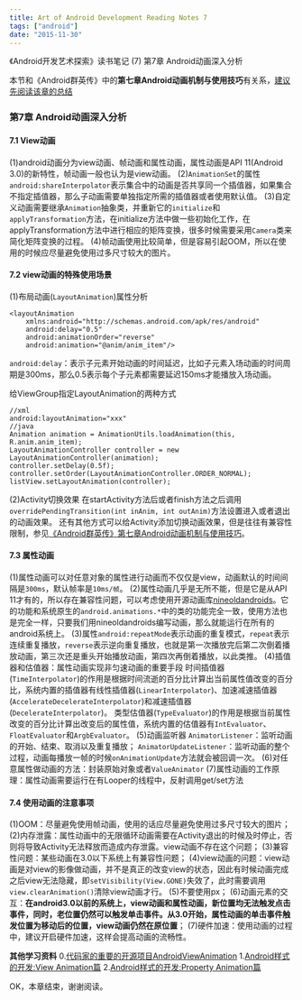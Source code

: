 ```yaml
---
title: Art of Android Development Reading Notes 7
tags: ["android"]
date: "2015-11-30"
---
```

《Android开发艺术探索》读书笔记 (7) 第7章 Android动画深入分析 <!--more-->

本节和《Android群英传》中的**第七章Android动画机制与使用技巧**有关系，[建议先阅读该章的总结](/blog/2015/11/27/Android-Heros-Reading-Notes-3/)

### 第7章 Android动画深入分析
#### 7.1 View动画
(1)android动画分为view动画、帧动画和属性动画，属性动画是API 11(Android 3.0)的新特性，帧动画一般也认为是view动画。
(2)`AnimationSet`的属性`android:shareInterpolator`表示集合中的动画是否共享同一个插值器，如果集合不指定插值器，那么子动画需要单独指定所需的插值器或者使用默认值。
(3)自定义动画需要继承`Animation`抽象类，并重新它的`initialize`和`applyTransformation`方法，在initialize方法中做一些初始化工作，在applyTransformation方法中进行相应的矩阵变换，很多时候需要采用`Camera`类来简化矩阵变换的过程。
(4)帧动画使用比较简单，但是容易引起OOM，所以在使用的时候应尽量避免使用过多尺寸较大的图片。

#### 7.2 view动画的特殊使用场景
(1)布局动画(`LayoutAnimation`)属性分析
```
<layoutAnimation
    xmlns:android="http://schemas.android.com/apk/res/android"
    android:delay="0.5"
    android:animationOrder="reverse"
    android:animation="@anim/anim_item"/>
```
`android:delay`：表示子元素开始动画的时间延迟，比如子元素入场动画的时间周期是300ms，那么0.5表示每个子元素都需要延迟150ms才能播放入场动画。

给ViewGroup指定LayoutAnimation的两种方式
```
//xml
android:layoutAnimation="xxx"
//java
Animation animation = AnimationUtils.loadAnimation(this, R.anim.anim_item);
LayoutAnimationController controller = new LayoutAnimationController(animation);
controller.setDelay(0.5f);
controller.setOrder(LayoutAnimationController.ORDER_NORMAL);
listView.setLayoutAnimation(controller);
```

(2)Activity切换效果
在startActivity方法后或者finish方法之后调用`overridePendingTransition(int inAnim, int outAnim)`方法设置进入或者退出的动画效果。
还有其他方式可以给Activity添加切换动画效果，但是往往有兼容性限制，参见[《Android群英传》第七章Android动画机制与使用技巧](/blog/2015/11/27/Android-Heros-Reading-Notes-3/)。

#### 7.3 属性动画
(1)属性动画可以对任意对象的属性进行动画而不仅仅是view，动画默认的时间间隔是`300ms`，默认帧率是`10ms/帧`。
(2)属性动画几乎是无所不能，但是它是从API 11才有的，所以存在兼容性问题，可以考虑使用开源动画库[nineoldandroids](http://nineoldandroids.com)。它的功能和系统原生的`android.animations.*`中的类的功能完全一致，使用方法也是完全一样，只要我们用nineoldandroids编写动画，那么就能运行在所有的android系统上。
(3)属性`android:repeatMode`表示动画的重复模式，`repeat`表示连续重复播放，`reverse`表示逆向重复播放，也就是第一次播放完后第二次倒着播放动画，第三次还是重头开始播放动画，第四次再倒着播放，以此类推。
(4)插值器和估值器：属性动画实现非匀速动画的重要手段
时间插值器(`TimeInterpolator`)的作用是根据时间流逝的百分比计算出当前属性值改变的百分比，系统内置的插值器有线性插值器(`LinearInterpolator`)、加速减速插值器(`AccelerateDecelerateInterpolator`)和减速插值器(`DecelerateInterpolator`)。
类型估值器(`TypeEvaluator`)的作用是根据当前属性改变的百分比计算出改变后的属性值，系统内置的估值器有`IntEvaluator`、`FloatEvaluator`和`ArgbEvaluator`。
(5)动画监听器
`AnimatorListener`：监听动画的开始、结束、取消以及重复播放；
`AnimatorUpdateListener`：监听动画的整个过程，动画每播放一帧的时候`onAnimationUpdate`方法就会被回调一次。
(6)对任意属性做动画的方法：封装原始对象或者`ValueAnimator`
(7)属性动画的工作原理：属性动画需要运行在有Looper的线程中，反射调用get/set方法

#### 7.4 使用动画的注意事项
(1)OOM：尽量避免使用帧动画，使用的话应尽量避免使用过多尺寸较大的图片；
(2)内存泄露：属性动画中的无限循环动画需要在Activity退出的时候及时停止，否则将导致Activity无法释放而造成内存泄露。view动画不存在这个问题；
(3)兼容性问题：某些动画在3.0以下系统上有兼容性问题；
(4)view动画的问题：view动画是对view的影像做动画，并不是真正的改变view的状态，因此有时候动画完成之后view无法隐藏，即`setVisibility(View.GONE)`失效了，此时需要调用`view.clearAnimation()`清除view动画才行。
(5)不要使用px；
(6)动画元素的交互：**在android3.0以前的系统上，view动画和属性动画，新位置均无法触发点击事件，同时，老位置仍然可以触发单击事件。从3.0开始，属性动画的单击事件触发位置为移动后的位置，view动画仍然在原位置**；
(7)硬件加速：使用动画的过程中，建议开启硬件加速，这样会提高动画的流畅性。

**其他学习资料**
0.[代码家的重要的开源项目AndroidViewAnimation](https://github.com/daimajia/AndroidViewAnimations)
1.[Android样式的开发:View Animation篇](http://keeganlee.me/post/android/20151003)
2.[Android样式的开发:Property Animation篇](http://keeganlee.me/post/android/20151026)

OK，本章结束，谢谢阅读。

